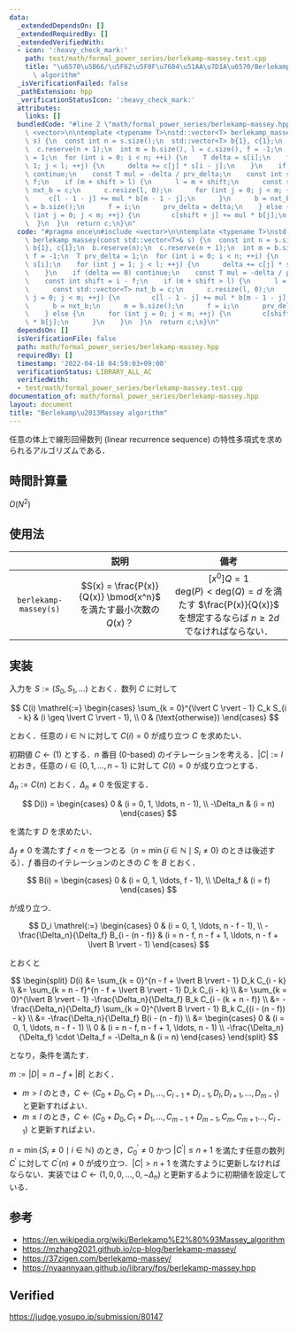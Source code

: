 ```yaml
---
data:
  _extendedDependsOn: []
  _extendedRequiredBy: []
  _extendedVerifiedWith:
  - icon: ':heavy_check_mark:'
    path: test/math/formal_power_series/berlekamp-massey.test.cpp
    title: "\u6570\u5B66/\u5F62\u5F0F\u7684\u51AA\u7D1A\u6570/Berlekamp\u2013Massey\
      \ algorithm"
  _isVerificationFailed: false
  _pathExtension: hpp
  _verificationStatusIcon: ':heavy_check_mark:'
  attributes:
    links: []
  bundledCode: "#line 2 \"math/formal_power_series/berlekamp-massey.hpp\"\n#include\
    \ <vector>\n\ntemplate <typename T>\nstd::vector<T> berlekamp_massey(const std::vector<T>&\
    \ s) {\n  const int n = s.size();\n  std::vector<T> b{1}, c{1};\n  b.reserve(n);\n\
    \  c.reserve(n + 1);\n  int m = b.size(), l = c.size(), f = -1;\n  T prv_delta\
    \ = 1;\n  for (int i = 0; i < n; ++i) {\n    T delta = s[i];\n    for (int j =\
    \ 1; j < l; ++j) {\n      delta += c[j] * s[i - j];\n    }\n    if (delta == 0)\
    \ continue;\n    const T mul = -delta / prv_delta;\n    const int shift = i -\
    \ f;\n    if (m + shift > l) {\n      l = m + shift;\n      const std::vector<T>\
    \ nxt_b = c;\n      c.resize(l, 0);\n      for (int j = 0; j < m; ++j) {\n   \
    \     c[l - 1 - j] += mul * b[m - 1 - j];\n      }\n      b = nxt_b;\n      m\
    \ = b.size();\n      f = i;\n      prv_delta = delta;\n    } else {\n      for\
    \ (int j = 0; j < m; ++j) {\n        c[shift + j] += mul * b[j];\n      }\n  \
    \  }\n  }\n  return c;\n}\n"
  code: "#pragma once\n#include <vector>\n\ntemplate <typename T>\nstd::vector<T>\
    \ berlekamp_massey(const std::vector<T>& s) {\n  const int n = s.size();\n  std::vector<T>\
    \ b{1}, c{1};\n  b.reserve(n);\n  c.reserve(n + 1);\n  int m = b.size(), l = c.size(),\
    \ f = -1;\n  T prv_delta = 1;\n  for (int i = 0; i < n; ++i) {\n    T delta =\
    \ s[i];\n    for (int j = 1; j < l; ++j) {\n      delta += c[j] * s[i - j];\n\
    \    }\n    if (delta == 0) continue;\n    const T mul = -delta / prv_delta;\n\
    \    const int shift = i - f;\n    if (m + shift > l) {\n      l = m + shift;\n\
    \      const std::vector<T> nxt_b = c;\n      c.resize(l, 0);\n      for (int\
    \ j = 0; j < m; ++j) {\n        c[l - 1 - j] += mul * b[m - 1 - j];\n      }\n\
    \      b = nxt_b;\n      m = b.size();\n      f = i;\n      prv_delta = delta;\n\
    \    } else {\n      for (int j = 0; j < m; ++j) {\n        c[shift + j] += mul\
    \ * b[j];\n      }\n    }\n  }\n  return c;\n}\n"
  dependsOn: []
  isVerificationFile: false
  path: math/formal_power_series/berlekamp-massey.hpp
  requiredBy: []
  timestamp: '2022-04-18 04:59:03+09:00'
  verificationStatus: LIBRARY_ALL_AC
  verifiedWith:
  - test/math/formal_power_series/berlekamp-massey.test.cpp
documentation_of: math/formal_power_series/berlekamp-massey.hpp
layout: document
title: "Berlekamp\u2013Massey algorithm"
---
```


任意の体上で線形回帰数列 (linear recurrence sequence) の特性多項式を求められるアルゴリズムである．


## 時間計算量

$O(N^2)$


## 使用法

||説明|備考|
|:--:|:--:|:--:|
|`berlekamp-massey(s)`|$S(x) = \frac{P(x)}{Q(x)} \bmod{x^n}$ を満たす最小次数の $Q(x)$？|${\lbrack x^0 \rbrack}Q = 1$<br>$\mathrm{deg}(P) < \mathrm{deg}(Q) = d$ を満たす $\frac{P(x)}{Q(x)}$ を想定するならば $n \geq 2d$ でなければならない．|


## 実装

入力を $S \mathrel{:=} (S_0, S_1, \ldots)$ とおく．数列 $C$ に対して

$$
  C(i) \mathrel{:=}
  \begin{cases}
    \sum_{k = 0}^{\lvert C \rvert - 1} C_k S_{i - k} & (i \geq \lvert C \rvert - 1), \\
    0 & (\text{otherwise})
  \end{cases}
$$

とおく．任意の $i \in \mathbb{N}$ に対して $C(i) = 0$ が成り立つ $C$ を求めたい．

初期値 $C \gets (1)$ とする．$n$ 番目 (0-based) のイテレーションを考える．$\lvert C \rvert \mathrel{:=} l$ とおき，任意の $i \in \lbrace 0, 1, \ldots, n - 1 \rbrace$ に対して $C(i) = 0$ が成り立つとする．

$\Delta_n \mathrel{:=} C(n)$ とおく．$\Delta_n \neq 0$ を仮定する．

$$
  D(i) =
  \begin{cases}
    0 & (i = 0, 1, \ldots, n - 1), \\
    -\Delta_n & (i = n)
  \end{cases}
$$

を満たす $D$ を求めたい．

$\Delta_f \neq 0$ を満たす $f < n$ を一つとる（$n = \min \lbrace i \in \mathbb{N} \mid S_i \neq 0 \rbrace$ のときは後述する）．$f$ 番目のイテレーションのときの $C$ を $B$ とおく．

$$
  B(i) =
  \begin{cases}
    0 & (i = 0, 1, \ldots, f - 1), \\
    \Delta_f & (i = f)
  \end{cases}
$$

が成り立つ．

$$
  D_i \mathrel{:=}
  \begin{cases}
    0 & (i = 0, 1, \ldots, n - f - 1), \\
    -\frac{\Delta_n}{\Delta_f} B_{i - (n - f)} & (i = n - f, n - f + 1, \ldots, n - f + \lvert B \rvert - 1)
  \end{cases}
$$

とおくと

$$
  \begin{split}
    D(i)
    &= \sum_{k = 0}^{n - f + \lvert B \rvert - 1} D_k C_{i - k} \\
    &= \sum_{k = n - f}^{n - f + \lvert B \rvert - 1} D_k C_{i - k} \\
    &= \sum_{k = 0}^{\lvert B \rvert - 1} -\frac{\Delta_n}{\Delta_f} B_k C_{i - (k + n - f)} \\
    &= -\frac{\Delta_n}{\Delta_f} \sum_{k = 0}^{\lvert B \rvert - 1} B_k C_{(i - (n - f)) - k} \\
    &= -\frac{\Delta_n}{\Delta_f} B(i - (n - f)) \\
    &= \begin{cases}
         0 & (i = 0, 1, \ldots, n - f - 1) \\
         0 & (i = n - f, n - f + 1, \ldots, n - 1) \\
         -\frac{\Delta_n}{\Delta_f} \cdot \Delta_f = -\Delta_n & (i = n)
       \end{cases}
  \end{split}
$$

となり，条件を満たす．

$m \mathrel{:=} \lvert D \rvert = n - f + \lvert B \rvert$ とおく．
- $m > l$ のとき，$C \gets (C_0 + D_0, C_1 + D_1, \ldots, C_{l - 1} + D_{l - 1}, D_{l}, D_{l + 1}, \ldots, D_{m - 1})$ と更新すればよい．
- $m \leq l$ のとき，$C \gets (C_0 + D_0, C_1 + D_1, \ldots, C_{m - 1} + D_{m - 1}, C_m, C_{m + 1} \ldots, C_{l - 1})$ と更新すればよい．

$n = \min \lbrace S_i \neq 0 \mid i \in \mathbb{N} \rbrace$ のとき，$C^\prime_0 \neq 0$ かつ $\lvert C^\prime \rvert \leq n + 1$ を満たす任意の数列 $C^\prime$ に対して $C^\prime(n) \neq 0$ が成り立つ．$\lvert C \rvert > n + 1$ を満たすように更新しなければならない．実装では $C \gets (1, 0, 0, \ldots, 0, -\Delta_n)$ と更新するように初期値を設定している．


## 参考

- https://en.wikipedia.org/wiki/Berlekamp%E2%80%93Massey_algorithm
- https://mzhang2021.github.io/cp-blog/berlekamp-massey/
- https://37zigen.com/berlekamp-massey/
- https://nyaannyaan.github.io/library/fps/berlekamp-massey.hpp


## Verified

https://judge.yosupo.jp/submission/80147
